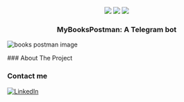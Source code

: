 
<p align="center">
    <img src="https://img.shields.io/github/issues/danielnoliveira/TelegramBotKindle"/>
    <img src="https://img.shields.io/github/stars/danielnoliveira/TelegramBotKindle"/>
    <img src="https://img.shields.io/github/languages/top/danielnoliveira/TelegramBotKindle" />

</p>
<p align="center">
    <h3 align="center">MyBooksPostman: A Telegram bot</h3> 
    <img src="https://cdn2.hubspot.net/hubfs/208250/Blog_Images/postman.jpg" alt="books postman image"/>
</p>
<!-- ABOUT THE PROJECT -->
### About The Project

<!-- Contact me -->
### Contact me

[![LinkedIn][linkedin-shield]][linkedin-url]

[linkedin-url]: www.linkedin.com/in/daniel-nogueira-de-oliveira-23860a12b
[linkedin-shield]: https://img.shields.io/badge/-LinkedIn-black.svg?style=for-the-badge&logo=linkedin&colorB=555

